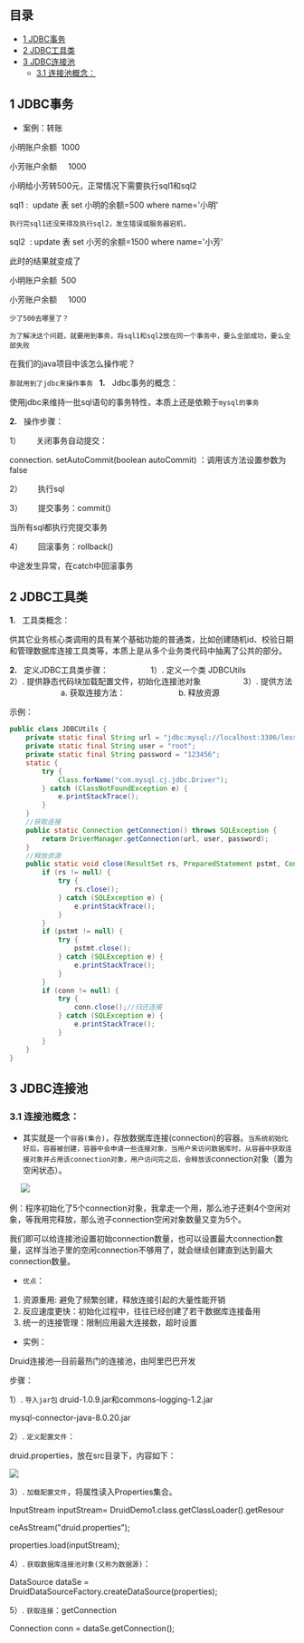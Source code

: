 ## 目录

- [1 JDBC事务](#1%20JDBC%E4%BA%8B%E5%8A%A1)
- [2 JDBC工具类](#2%20JDBC%E5%B7%A5%E5%85%B7%E7%B1%BB)
- [3 JDBC连接池](#3%20JDBC%E8%BF%9E%E6%8E%A5%E6%B1%A0)
	- [3.1 连接池概念：](#3.1%20%E8%BF%9E%E6%8E%A5%E6%B1%A0%E6%A6%82%E5%BF%B5%EF%BC%9A)

## 1 JDBC事务

- 案例：转账

小明账户余额  1000

小芳账户余额     1000

小明给小芳转500元，正常情况下需要执行sql1和sql2

sql1 :  update 表 set 小明的余额=500 where name='小明'

`执行完sql1还没来得及执行sql2，发生错误或服务器宕机，`

sql2  : update 表 set 小芳的余额=1500 where name='小芳'

此时的结果就变成了

小明账户余额  500

小芳账户余额     1000

`少了500去哪里了？`

`为了解决这个问题，就要用到事务，将sql1和sql2放在同一个事务中，要么全部成功，要么全部失败`

在我们的java项目中该怎么操作呢？

`那就用到了jdbc来操作事务
`
**1.**   Jdbc事务的概念：

使用jdbc来维持一批sql语句的事务特性，本质上还是依赖于`mysql的事务`

**2.**   操作步骤：

1）       关闭事务自动提交：

connection. setAutoCommit(boolean autoCommit) ：调用该方法设置参数为false

2）       执行sql

3）       提交事务：commit()

当所有sql都执行完提交事务

4）       回滚事务：rollback()

中途发生异常，在catch中回滚事务

## 2 JDBC工具类

**1.**   工具类概念：

供其它业务核心类调用的具有某个基础功能的普通类，比如创建随机id、校验日期和管理数据库连接工具类等，本质上是从多个业务类代码中抽离了公共的部分。

**2.**   定义JDBC工具类步骤：
                  1）. 定义一个类 JDBCUtils
                  2）. 提供静态代码块加载配置文件，初始化连接池对象
                  3）. 提供方法
                       a. 获取连接方法：
                       b. 释放资源

示例：

```java
public class JDBCUtils {
    private static final String url = "jdbc:mysql://localhost:3306/lesson10";
    private static final String user = "root";
    private static final String password = "123456";
    static {
        try {
            Class.forName("com.mysql.cj.jdbc.Driver");
        } catch (ClassNotFoundException e) {
            e.printStackTrace();
        }
    }
    //获取连接
    public static Connection getConnection() throws SQLException {
        return DriverManager.getConnection(url, user, password);
    }
    //释放资源
    public static void close(ResultSet rs, PreparedStatement pstmt, Connection conn) {
        if (rs != null) {
            try {
                rs.close();
            } catch (SQLException e) {
                e.printStackTrace();
            }
        }
        if (pstmt != null) {
            try {
                pstmt.close();
            } catch (SQLException e) {
                e.printStackTrace();
            }
        }
        if (conn != null) {
            try {
                conn.close();//归还连接
            } catch (SQLException e) {
                e.printStackTrace();
            }
        }
    }
}
```

## 3 JDBC连接池

### 3.1 连接池概念：

- 其实就是一个`容器(集合)`，存放数据库连接(connection)的容器。`当系统初始化好后，容器被创建，容器中会申请一些连接对象，当用户来访问数据库时，从容器中获取连接对象并占用该connection对象，用户访问完之后，会释放该`connection对象（置为空闲状态）。

     ![](file:///C:/Users/mikey/AppData/Local/Temp/msohtmlclip1/01/clip_image002.jpg)

例：程序初始化了5个connection对象，我拿走一个用，那么池子还剩4个空闲对象，等我用完释放，那么池子connection空闲对象数量又变为5个。

我们即可以给连接池设置初始connection数量，也可以设置最大connection数量，这样当池子里的空闲connection不够用了，就会继续创建直到达到最大connection数量。

- `优点`：
1. 资源重用: 避免了频繁创建，释放连接引起的大量性能开销
2. 反应速度更快：初始化过程中，往往已经创建了若干数据库连接备用
3. 统一的连接管理：限制应用最大连接数，超时设置

- 实例：

Druid连接池—目前最热门的连接池，由阿里巴巴开发

步骤：

1）. `导入jar包` druid-1.0.9.jar和commons-logging-1.2.jar

mysql-connector-java-8.0.20.jar

2）. `定义配置文件`：

druid.properties，放在src目录下，内容如下：

![](file:///C:/Users/mikey/AppData/Local/Temp/msohtmlclip1/01/clip_image004.jpg)

3）. `加载配置文件`，将属性读入Properties集合。

InputStream inputStream= DruidDemo1.class.getClassLoader().getResour

ceAsStream("druid.properties");

properties.load(inputStream);

4）. `获取数据库连接池对象(又称为数据源)`：

DataSource dataSe = DruidDataSourceFactory.createDataSource(properties);

5）. `获取连接`：getConnection

Connection conn = dataSe.getConnection();
